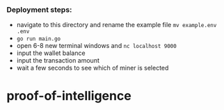 
### Deployment steps:
- navigate to this directory and rename the example file `mv example.env .env`
- `go run main.go`
- open 6-8 new terminal windows and `nc localhost 9000`
- input the wallet balance
- input the transaction amount
- wait a few seconds to see which of miner is selected


# proof-of-intelligence


